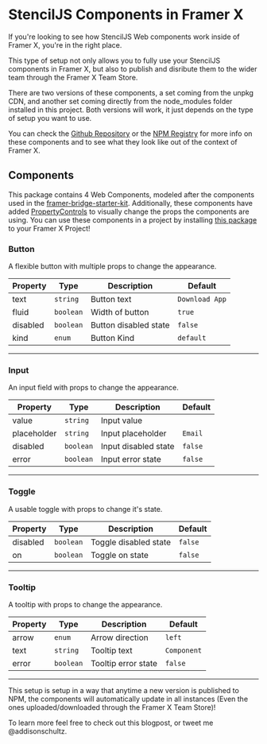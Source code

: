# StencilJS Components in Framer X

If you're looking to see how StencilJS Web components work inside of Framer X, you're in the right place.

This type of setup not only allows you to fully use your StencilJS components in Framer X, but also to publish and disribute them to the wider team through the Framer X Team Store.

There are two versions of these components, a set coming from the unpkg CDN, and another set coming directly from the node_modules folder installed in this project. Both versions will work, it just depends on the type of setup you want to use.

You can check the [Github Repository](https://github.com/addisonschultz/stencil-framer-components) or the [NPM Registry](https://www.npmjs.com/package/stencil-framer-components) for more info on these components and to see what they look like out of the context of Framer X.

## Components

This package contains 4 Web Components, modeled after the components used in the [framer-bridge-starter-kit](https://github.com/framer/framer-bridge-starter-kit). Additionally, these components have added [PropertyControls](https://www.framer.com/api/property-controls/) to visually change the props the components are using. You can use these components in a project by installing [this package](https://store.framer.com/package/addison/stencil-components) to your Framer X Project!

### Button

A flexible button with multiple props to change the appearance.

| Property | Type      | Description           | Default        |
| -------- | --------- | --------------------- | -------------- |
| text     | `string`  | Button text           | `Download App` |
| fluid    | `boolean` | Width of button       | `true`         |
| disabled | `boolean` | Button disabled state | `false`        |
| kind     | `enum`    | Button Kind           | `default`      |

---

### Input

An input field with props to change the appearance.

| Property    | Type      | Description          | Default |
| ----------- | --------- | -------------------- | ------- |
| value       | `string`  | Input value          |         |
| placeholder | `string`  | Input placeholder    | `Email` |
| disabled    | `boolean` | Input disabled state | `false` |
| error       | `boolean` | Input error state    | `false` |

---

### Toggle

A usable toggle with props to change it's state.

| Property | Type      | Description           | Default |
| -------- | --------- | --------------------- | ------- |
| disabled | `boolean` | Toggle disabled state | `false` |
| on       | `boolean` | Toggle on state       | `false` |

---

### Tooltip

A tooltip with props to change the appearance.

| Property | Type      | Description         | Default     |
| -------- | --------- | ------------------- | ----------- |
| arrow    | `enum`    | Arrow direction     | `left`      |
| text     | `string`  | Tooltip text        | `Component` |
| error    | `boolean` | Tooltip error state | `false`     |

---

This setup is setup in a way that anytime a new version is published to NPM, the components will automatically update in all instances (Even the ones uploaded/downloaded through the Framer X Team Store)!

To learn more feel free to check out this blogpost, or tweet me @addisonschultz.
